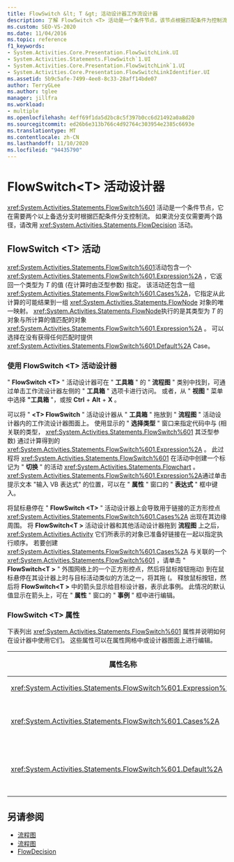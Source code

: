 ```yaml
---
title: FlowSwitch &lt; T &gt; 活动设计器工作流设计器
description: 了解 FlowSwitch <T> 活动是一个条件节点，该节点根据匹配条件为控制流提供分支。
ms.custom: SEO-VS-2020
ms.date: 11/04/2016
ms.topic: reference
f1_keywords:
- System.Activities.Core.Presentation.FlowSwitchLink.UI
- System.Activities.Statements.FlowSwitch`1.UI
- System.Activities.Core.Presentation.FlowSwitchLink`1.UI
- System.Activities.Core.Presentation.FlowSwitchLinkIdentifier.UI
ms.assetid: 5b9c5afe-7499-4ee8-8c33-28aff14bde07
author: TerryGLee
ms.author: tglee
manager: jillfra
ms.workload:
- multiple
ms.openlocfilehash: 4eff69f1da5d2bc8c5f397b0cc6d21492a0a8d20
ms.sourcegitcommit: ed26b6e313b766c4d92764c303954e2385c6693e
ms.translationtype: MT
ms.contentlocale: zh-CN
ms.lasthandoff: 11/10/2020
ms.locfileid: "94435790"
---
```

# <a name="flowswitcht-activity-designer"></a>FlowSwitch\<T> 活动设计器

<xref:System.Activities.Statements.FlowSwitch%601> 活动是一个条件节点，它在需要两个以上备选分支时根据匹配条件分支控制流。 如果流分支仅需要两个路径，请改用 <xref:System.Activities.Statements.FlowDecision> 活动。

## <a name="the-flowswitcht-activity"></a>FlowSwitch \<T> 活动

<xref:System.Activities.Statements.FlowSwitch%601>活动包含一个 <xref:System.Activities.Statements.FlowSwitch%601.Expression%2A> ，它返回一个类型为 *T* 的值 (在计算时由泛型参数) 指定。 该活动还包含一组 <xref:System.Activities.Statements.FlowSwitch%601.Cases%2A>，它指定从此计算的可能结果到一组 <xref:System.Activities.Statements.FlowNode> 对象的唯一映射。 <xref:System.Activities.Statements.FlowNode>执行的是其类型为 *T* 的对象与所计算的值匹配的对象 <xref:System.Activities.Statements.FlowSwitch%601.Expression%2A> 。 可以选择在没有获得任何匹配时提供 <xref:System.Activities.Statements.FlowSwitch%601.Default%2A> Case。

### <a name="using-the-flowswitcht-activity-designer"></a>使用 FlowSwitch \<T> 活动设计器

" **FlowSwitch \<T>** " 活动设计器可在 " **工具箱** " 的 " **流程图** " 类别中找到，可通过单击工作流设计器左侧的 " **工具箱** " 选项卡进行访问。 或者，从 " **视图** " 菜单中选择 **"工具箱** "，或按 **Ctrl** + **Alt** + **X** 。

可以将 " **\<T> FlowSwitch** " 活动设计器从 " **工具箱** " 拖放到 " **流程图** " 活动设计器内的工作流设计器图面上。 使用显示的 " **选择类型** " 窗口来指定代码中与 (相关联的类型， <xref:System.Activities.Statements.FlowSwitch%601> 其泛型参数) 通过计算得到的 <xref:System.Activities.Statements.FlowSwitch%601.Expression%2A> 。 此过程将 <xref:System.Activities.Statements.FlowSwitch%601> 在活动中创建一个标记为 " **切换** " 的活动 <xref:System.Activities.Statements.Flowchart> 。 <xref:System.Activities.Statements.FlowSwitch%601.Expression%2A>通过单击提示文本 "输入 VB 表达式" 的位置，可以在 " **属性** " 窗口的 " **表达式** " 框中键入。

将鼠标悬停在 " **FlowSwitch \<T>** " 活动设计器上会导致用于链接的正方形控点 <xref:System.Activities.Statements.FlowSwitch%601.Cases%2A> 出现在其边缘周围。 将 **FlowSwitch<T \>** 活动设计器和其他活动设计器拖到 **流程图** 上之后， <xref:System.Activities.Activity> 它们所表示的对象已准备好链接在一起以指定执行顺序。 若要创建 <xref:System.Activities.Statements.FlowSwitch%601.Cases%2A> 与关联的一个 <xref:System.Activities.Statements.FlowSwitch%601> ，请单击 " **FlowSwitch<T \>** " 外围网络上的一个正方形控点，然后将鼠标按钮拖动) 到在鼠标悬停在其设计器上时与目标活动类似的方法之一，将其拖 (。 释放鼠标按钮，然后将 **FlowSwitch<T \>** 中的箭头显示给目标设计器，表示此事例。 此情况的默认值显示在箭头上，可在 " **属性** " 窗口的 " **事例** " 框中进行编辑。

### <a name="the-flowswitcht-properties"></a>FlowSwitch \<T> 属性

下表列出 <xref:System.Activities.Statements.FlowSwitch%601> 属性并说明如何在设计器中使用它们。 这些属性可以在属性网格中或设计器图面上进行编辑。

|属性名称|必选|使用情况|
|-|--------------|-|
|<xref:System.Activities.Statements.FlowSwitch%601.Expression%2A>|正确|指定表达式，通过计算该表达式来确定在执行路径中可切换到哪个 <xref:System.Activities.Statements.FlowSwitch%601.Cases%2A>。|
|<xref:System.Activities.Statements.FlowSwitch%601.Cases%2A>|错误|指定通过从 <xref:System.Activities.Statements.FlowSwitch%601.Expression%2A> 的可能计算结果到一组 <xref:System.Activities.Statements.FlowNode> 对象的唯一映射。|
|<xref:System.Activities.Statements.FlowSwitch%601.Default%2A>|正确|指定当 <xref:System.Activities.Statements.FlowSwitch%601.Expression%2A> 的计算值与 <xref:System.Activities.Statements.FlowSwitch%601.Cases%2A> 对象中包含的值之一不匹配时的映射。|

## <a name="see-also"></a>另请参阅

- [流程图](../workflow-designer/flowchart-activity-designers.md)
- [流程图](../workflow-designer/flowchart-activity-designer.md)
- [FlowDecision](../workflow-designer/flowdecision-activity-designer.md)
